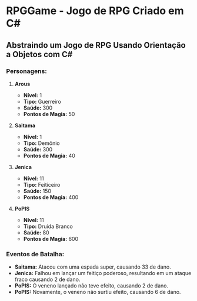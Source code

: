 # RPGGame - Jogo de RPG Criado em C#

## Abstraindo um Jogo de RPG Usando Orientação a Objetos com C#

### Personagens:

1. **Arous**
   - **Nível:** 1
   - **Tipo:** Guerreiro
   - **Saúde:** 300
   - **Pontos de Magia:** 50

2. **Saitama**
   - **Nível:** 1
   - **Tipo:** Demônio
   - **Saúde:** 300
   - **Pontos de Magia:** 40

3. **Jenica**
   - **Nível:** 11
   - **Tipo:** Feiticeiro
   - **Saúde:** 150
   - **Pontos de Magia:** 400

4. **PoPIS**
   - **Nível:** 11
   - **Tipo:** Druida Branco
   - **Saúde:** 80
   - **Pontos de Magia:** 600

### Eventos de Batalha:

- **Saitama:** Atacou com uma espada super, causando 33 de dano.
- **Jenica:** Falhou em lançar um feitiço poderoso, resultando em um ataque fraco causando 2 de dano.
- **PoPIS:** O veneno lançado não teve efeito, causando 2 de dano.
- **PoPIS:** Novamente, o veneno não surtiu efeito, causando 6 de dano.

